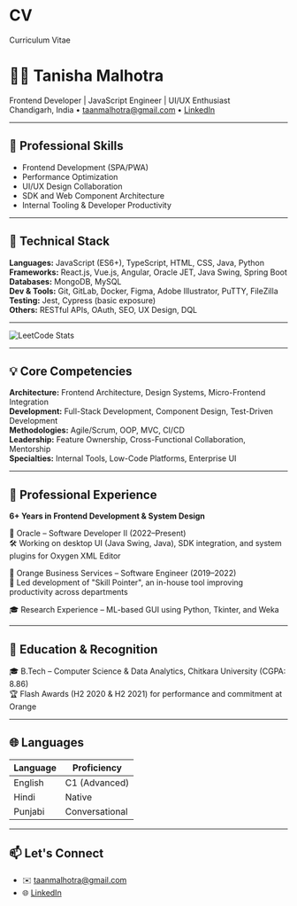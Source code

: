 # CV
Curriculum Vitae
# 👩‍💻 Tanisha Malhotra

Frontend Developer | JavaScript Engineer | UI/UX Enthusiast  
Chandigarh, India • taanmalhotra@gmail.com • [LinkedIn](https://linkedin.com/in/tanmalhotra)

---

## 🎯 Professional Skills

- Frontend Development (SPA/PWA)
- Performance Optimization
- UI/UX Design Collaboration
- SDK and Web Component Architecture
- Internal Tooling & Developer Productivity

---

## 🔧 Technical Stack

**Languages:** JavaScript (ES6+), TypeScript, HTML, CSS, Java, Python  
**Frameworks:** React.js, Vue.js, Angular, Oracle JET, Java Swing, Spring Boot  
**Databases:** MongoDB, MySQL  
**Dev & Tools:** Git, GitLab, Docker, Figma, Adobe Illustrator, PuTTY, FileZilla  
**Testing:** Jest, Cypress (basic exposure)  
**Others:** RESTful APIs, OAuth, SEO, UX Design, DQL

---

![LeetCode Stats](https://leetcard.jacoblin.cool/TanishaMalhotra?theme=forest&font=Oxygen&ext=heatmap)

---
## 💡 Core Competencies

**Architecture:** Frontend Architecture, Design Systems, Micro-Frontend Integration  
**Development:** Full-Stack Development, Component Design, Test-Driven Development  
**Methodologies:** Agile/Scrum, OOP, MVC, CI/CD  
**Leadership:** Feature Ownership, Cross-Functional Collaboration, Mentorship  
**Specialties:** Internal Tools, Low-Code Platforms, Enterprise UI

---

## 🚀 Professional Experience

**6+ Years in Frontend Development & System Design**

🏢 Oracle – Software Developer II (2022–Present)  
🛠️ Working on desktop UI (Java Swing, Java), SDK integration, and system plugins for Oxygen XML Editor  

🏢 Orange Business Services – Software Engineer (2019–2022)  
🌟 Led development of "Skill Pointer", an in-house tool improving productivity across departments

🎓 Research Experience – ML-based GUI using Python, Tkinter, and Weka

---

## 🌱 Education & Recognition

🎓 B.Tech – Computer Science & Data Analytics, Chitkara University (CGPA: 8.86)  
🏆 Flash Awards (H2 2020 & H2 2021) for performance and commitment at Orange

---

## 🌐 Languages

| Language | Proficiency     |
|----------|-----------------|
| English  | C1 (Advanced)   |
| Hindi    | Native          |
| Punjabi  | Conversational  |

---

## 📫 Let's Connect

- ✉️ taanmalhotra@gmail.com
- 🌐 [LinkedIn](https://linkedin.com/in/tanmalhotra)
